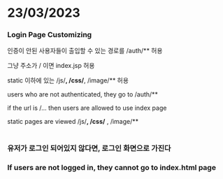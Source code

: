 # 23/03/2023

### Login Page Customizing


인증이 안된 사용자들이 출입할 수 있는 경로를 /auth/** 허용

그냥 주소가 / 이면 index.jsp 허용

static 이하에 있는 /js/**, /css/**, /image/** 허용




users who are not authenticated, they go to /auth/**

if the url is /... then users are allowed to use index page

static pages are viewed  /js/**, /css/** , /image/** 

#
#

### 유저가 로그인 되어있지 않다면, 로그인 화면으로 가진다

### If users are not logged in, they cannot go to index.html page
